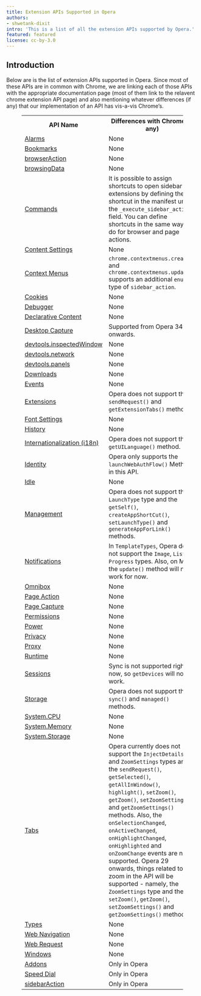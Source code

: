 ```yaml
---
title: Extension APIs Supported in Opera
authors:
- shwetank-dixit
intro: 'This is a list of all the extension APIs supported by Opera.'
featured: featured
license: cc-by-3.0
---
```


## Introduction

Below are is the list of extension APIs supported in Opera. Since most of these APIs are in common with Chrome, we are linking each of those APIs with the appropriate documentation page (most of them link to the relavent chrome extension API page) and also mentioning whatever differences (if any) that our implementation of an API has vis-a-vis Chrome’s.

<figure block="figure">
<table>
<tr>
	<th>API Name</th>
	<th>Differences with Chrome (if any)</th>
</tr>
<tr>
	<td><a href="https://developer.chrome.com/apps/alarms">Alarms</a></td>
	<td>None</td>
</tr>
<tr>
	<td><a href="https://developer.chrome.com/extensions/bookmarks">Bookmarks</a></td>
	<td>None</td>
</tr>
<tr>
	<td><a href="https://developer.chrome.com/extensions/browserAction">browserAction</a></td>
	<td>None</td>
</tr>
<tr>
	<td><a href="https://developer.chrome.com/extensions/browsingData">browsingData</a></td>
	<td>None</td>
</tr>
<tr>
	<td><a href="https://developer.chrome.com/extensions/commands">Commands</a></td>
	<td>It is possible to assign shortcuts to open sidebar extensions by defining the shortcut in the manifest under the <code>_execute_sidebar_action</code> field. You can define shortcuts in the same way you do for browser and page actions.</td>
</tr>
<tr>
	<td><a href="https://developer.chrome.com/extensions/contentSettings">Content Settings</a></td>
	<td>None</td>
</tr>
<tr>
	<td><a href="https://developer.chrome.com/extensions/contextMenus">Context Menus</a></td>
	<td><code>chrome.contextmenus.create()</code> and <code>chrome.contextmenus.update()</code> supports an additional <code>enum</code> type of <code>sidebar_action</code>.</td>
</tr>
<tr>
	<td><a href="https://developer.chrome.com/extensions/cookies">Cookies</a></td>
	<td>None</td>
</tr>
<tr>
	<td><a href="https://developer.chrome.com/extensions/debugger">Debugger</a></td>
	<td>None</td>
</tr>
<tr>
	<td><a href="https://developer.chrome.com/extensions/declarativeContent">Declarative Content</a></td>
	<td>None</td>
</tr>
<tr>
	<td><a href="https://developer.chrome.com/extensions/desktopCapture">Desktop Capture</a></td>
	<td>Supported from Opera 34 onwards.</td>
</tr>
<tr>
	<td><a href="https://developer.chrome.com/extensions/devtools_inspectedWindow">devtools.inspectedWindow</a></td>
	<td>None</td>
</tr>
<tr>
	<td><a href="https://developer.chrome.com/extensions/devtools_network">devtools.network</a></td>
	<td>None</td>
</tr>
<tr>
	<td><a href="https://developer.chrome.com/extensions/devtools_panels">devtools.panels</a></td>
	<td>None</td>
</tr>
<tr>
	<td><a href="https://developer.chrome.com/extensions/downloads">Downloads</a></td>
	<td>None</td>
</tr>
<tr>
	<td><a href="https://developer.chrome.com/extensions/events">Events</a></td>
	<td>None</td>
</tr>
<tr>
	<td><a href="https://developer.chrome.com/extensions/extensions">Extensions</a></td>
	<td>Opera does not support the <code>sendRequest()</code> and <code>getExtensionTabs()</code> methods.</td>
</tr>
<tr>
	<td><a href="https://developer.chrome.com/extensions/fontSettings">Font Settings</a></td>
	<td>None</td>
</tr>
<tr>
	<td><a href="https://developer.chrome.com/extensions/history">History</a></td>
	<td>None</td>
</tr>
<tr>
	<td><a href="https://developer.chrome.com/extensions/i18n">Internationalization (i18n)</a></td>
	<td>Opera does not support the <code>getUILanguage()</code> method.</td>
</tr>
<tr>
	<td><a href="https://developer.chrome.com/extensions/identity">Identity</a></td>
	<td>Opera only supports the <code>launchWebAuthFlow()</code> Method in this API.</td>
</tr>
<tr>
	<td><a href="https://developer.chrome.com/extensions/idle">Idle</a></td>
	<td>None</td>
</tr>
<tr>
	<td><a href="https://developer.chrome.com/extensions/management">Management</a></td>
	<td>Opera does not support the <code>LaunchType</code> type and the <code>getSelf()</code>, <code>createAppShortCut()</code>, <code>setLaunchType()</code> and <code>generateAppForLink()</code> methods.</td>
</tr>
<tr>
	<td><a href="https://developer.chrome.com/extensions/notifications">Notifications</a></td>
	<td>In <code>TemplateTypes</code>, Opera does not support the <code>Image</code>, <code>List</code> or <code>Progress</code> types. Also, on Mac, the <code>update()</code> method will not work for now.</td>
</tr>
<tr>
	<td><a href="https://developer.chrome.com/extensions/omnibox">Omnibox</a></td>
	<td>None</td>
</tr>
<tr>
	<td><a href="https://developer.chrome.com/extensions/pageAction">Page Action</a></td>
	<td>None</td>
</tr>
<tr>
	<td><a href="https://developer.chrome.com/extensions/pageCapture">Page Capture</a></td>
	<td>None</td>
</tr>
<tr>
	<td><a href="https://developer.chrome.com/extensions/permissions">Permissions</a></td>
	<td>None</td>
</tr>
<tr>
	<td><a href="https://developer.chrome.com/extensions/power">Power</a></td>
	<td>None</td>
</tr>
<tr>
	<td><a href="https://developer.chrome.com/extensions/privacy">Privacy</a></td>
	<td>None</td>
</tr>
<tr>
	<td><a href="https://developer.chrome.com/extensions/proxy">Proxy</a></td>
	<td>None</td>
</tr>
<tr>
	<td><a href="https://developer.chrome.com/extensions/runtime">Runtime</a></td>
	<td>None</td>
</tr>
<tr>
	<td><a href="https://developer.chrome.com/extensions/sessions">Sessions</a></td>
	<td>Sync is not supported right now, so <code>getDevices</code> will not work.</td>
</tr>
<tr>
	<td><a href="https://developer.chrome.com/extensions/storage">Storage</a></td>
	<td>Opera does not support the <code>sync()</code> and <code>managed()</code> methods.</td>
</tr>
<tr>
	<td><a href="https://developer.chrome.com/extensions/system_cpu">System.CPU</a></td>
	<td>None</td>
</tr>
<tr>
	<td><a href="https://developer.chrome.com/extensions/system_memory">System.Memory</a></td>
	<td>None</td>
</tr>
<tr>
	<td><a href="https://developer.chrome.com/extensions/systemStorage">System.Storage</a></td>
	<td>None</td>
</tr>
<tr>
	<td><a href="https://developer.chrome.com/extensions/tabs">Tabs</a></td>
	<td>Opera currently does not support the <code>InjectDetails</code> and <code>ZoomSettings</code> types and the <code>sendRequest()</code>, <code>getSelected()</code>, <code>getAllInWindow()</code>, <code>highlight()</code>, <code>setZoom()</code>, <code>getZoom()</code>, <code>setZoomSettings()</code> and <code>getZoomSettings()</code> methods. Also, the <code>onSelectionChanged</code>, <code>onActiveChanged</code>, <code>onHighlightChanged</code>, <code>onHighlighted</code> and <code>onZoomChange</code> events are not supported. Opera 29 onwards, things related to zoom in the API will be supported - namely, the <code>ZoomSettings</code> type and the <code>setZoom()</code>, <code>getZoom()</code>, <code>setZoomSettings()</code> and <code>getZoomSettings()</code> methods.</td>
</tr>
<tr>
	<td><a href="https://developer.chrome.com/extensions/types">Types</a></td>
	<td>None</td>
</tr>
<tr>
	<td><a href="https://developer.chrome.com/extensions/webNavigation">Web Navigation</a></td>
	<td>None</td>
</tr>
<tr>
	<td><a href="https://developer.chrome.com/extensions/webRequest">Web Request</a></td>
	<td>None</td>
</tr>
<tr>
	<td><a href="https://developer.chrome.com/extensions/windows">Windows</a></td>
	<td>None</td>
</tr>
<tr>
	<td><a href="https://dev.opera.com/extensions/addons.html">Addons</a></td>
	<td>Only in Opera</td>
</tr>
<tr>
	<td><a href="https://dev.opera.com/extensions/speeddial.html">Speed Dial</a></td>
	<td>Only in Opera</td>
</tr>
<tr>
	<td><a href="https://dev.opera.com/extensions/sidebarAction.html">sidebarAction</a></td>
	<td>Only in Opera</td>
</tr>
</table>
</figure>
